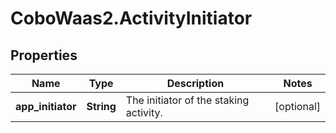 # CoboWaas2.ActivityInitiator

## Properties

Name | Type | Description | Notes
------------ | ------------- | ------------- | -------------
**app_initiator** | **String** | The initiator of the staking activity. | [optional] 


